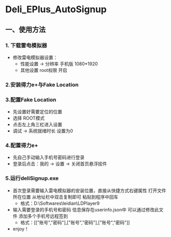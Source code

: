# Deli_EPlus_AutoSignup 
## 一、使用方法
### 1. 下载雷电模拟器
* 修改雷电模拟器设置：
  * 性能设置 -> 分辨率 手机版 1080*1920
  * 其他设置 root权限 开启
  
### 2.安装得力e+与Fake Location
### 3.配置Fake Location
* 先设置好需要定位的位置
* 选择 ROOT模式
* 点击左上角三杠进入设置
* 调试 -> 系统就绪时长 设置为0

### 4.配置得力e+
*  先自己手动输入手机号密码进行登录
*  登录后点击：我的 -> 设置 -> 关闭首页悬浮挂件
  
### 5.运行deliSignup.exe
* 首次登录需要输入雷电模拟器的安装位置，直接从快捷方式右键属性 打开文件所在位置 从地址栏中双击复制即可 粘贴到程序中回车
  * 格式：D:\Softwares\leidian\LDPlayer9
* 输入需要登录的手机号和密码 信息保存在userinfo.json中 可以通过修改此文件 添加多个手机号远程签到
  * 格式：[["账号","密码"],["账号","密码"],["账号","密码"]]
* enjoy！
